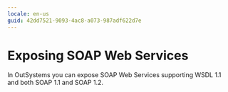 ```yaml
---
locale: en-us
guid: 42dd7521-9093-4ac8-a073-987adf622d7e
---
```


# Exposing SOAP Web Services

In OutSystems you can expose SOAP Web Services supporting WSDL 1.1 and both SOAP 1.1 and SOAP 1.2.
